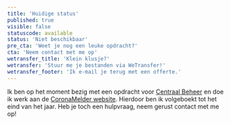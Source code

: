 ```yaml
---
title: 'Huidige status'
published: true
visible: false
statuscode: available
status: 'Niet beschikbaar'
pre_cta: 'Weet je nog een leuke opdracht?'
cta: 'Neem contact met me op'
wetransfer_title: 'Klein klusje?'
wetransfer: 'Stuur me je bestanden via WeTransfer!'
wetransfer_footer: 'Ik e-mail je terug met een offerte.'
---
```


Ik ben op het moment bezig met een opdracht voor [Centraal Beheer](https://www.centraalbeheer.nl) en doe ik werk aan de [CoronaMelder website](https://www.coronamelder.nl). Hierdoor ben ik volgeboekt tot het eind van het jaar. Heb je toch een hulpvraag, neem gerust contact met me op!
